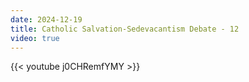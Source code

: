 ```yaml
---
date: 2024-12-19
title: Catholic Salvation-Sedevacantism Debate - 12
video: true
---
```



{{< youtube j0CHRemfYMY >}}
